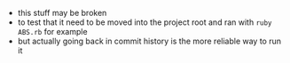 - this stuff may be broken
- to test that it need to be moved into the project root and ran with `ruby ABS.rb` for example
- but actually going back in commit history is the more reliable way to run it
